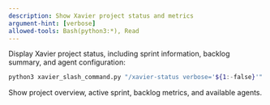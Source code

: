 ```yaml
---
description: Show Xavier project status and metrics
argument-hint: [verbose]
allowed-tools: Bash(python3:*), Read
---
```


Display Xavier project status, including sprint information, backlog summary, and agent configuration:

```bash
python3 xavier_slash_command.py "/xavier-status verbose='${1:-false}'"
```

Show project overview, active sprint, backlog metrics, and available agents.